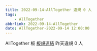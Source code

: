 ```yaml
---
title: 2022-09-14-AllTogether 違規 0 人
tags:
    - AllTogether
abbrlink: 2022-09-14-AllTogether
date: AllTogether-2022-09-14 12:00:00
---
```

AllTogether 板 [板規連結](https://www.ptt.cc/bbs/AllTogether/M.1643211430.A.5FB.html)
昨天違規 0 人
